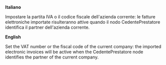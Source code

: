 **Italiano**

Impostare la partita IVA o il codice fiscale dell'azienda corrente: le
fatture elettroniche importate risulteranno attive quando il nodo
CedentePrestatore identifica il partner dell'azienda corrente.

**English**

Set the VAT number or the fiscal code of the current company: the
imported electronic invoices will be active when the CedentePrestatore
node identifies the partner of the current company.
